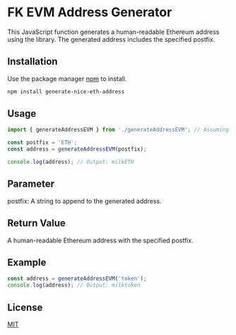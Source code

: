 # FK EVM Address Generator

This JavaScript function generates a human-readable Ethereum address using the library. The generated address includes the specified postfix.

## Installation

Use the package manager [npm](npmjs.com) to install.

```bash
npm install generate-nice-eth-address
```

## Usage

```javascript
import { generateAddressEVM } from './generateAddressEVM'; // Assuming the file is in the same directory

const postfix = 'ETH';
const address = generateAddressEVM(postfix);

console.log(address); // Output: milkETH
```

## Parameter

postfix: A string to append to the generated address.

## Return Value

A human-readable Ethereum address with the specified postfix.

## Example

```javascript
const address = generateAddressEVM('token');
console.log(address); // Output: milktoken
```

## License

[MIT](https://choosealicense.com/licenses/mit/)
